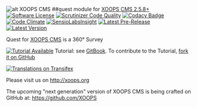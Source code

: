 ![alt XOOPS CMS](http://xoops.org/images/logoXoops4GithubRepository.png)
##quest module for  [XOOPS CMS 2.5.8+](https://xoops.org)
[![Software License](https://img.shields.io/badge/license-GPL-brightgreen.svg?style=flat)](LICENSE)
[![Scrutinizer Code Quality](https://img.shields.io/scrutinizer/g/mambax7/quest.svg?style=flat)](https://scrutinizer-ci.com/g/mambax7/quest/?branch=master)
[![Codacy Badge](https://api.codacy.com/project/badge/Grade/e57c4e31335f4d5aadd744b7a665f9ce)](https://www.codacy.com/app/mambax7/quest)
[![Code Climate](https://img.shields.io/codeclimate/github/mambax7/quest.svg?style=flat)](https://codeclimate.com/github/mambax7/quest)
[![SensioLabsInsight](https://insight.sensiolabs.com/projects/cf3f98d6-6375-44e5-897d-9f1f7ba70528/mini.png)](https://insight.sensiolabs.com/projects/cf3f98d6-6375-44e5-897d-9f1f7ba70528)
[![Latest Pre-Release](https://img.shields.io/github/tag/mambax7/quest.svg?style=flat)](https://github.com/mambax7/quest/tags/)
[![Latest Version](https://img.shields.io/github/release/mambax7/quest.svg?style=flat)](https://github.com/mambax7/quest/releases/)

Quest for [XOOPS CMS](http://xoops.org) is a 360° Survey

[![Tutorial Available](http://xoops.org/images/tutorial-available-blue.svg)](https://www.gitbook.com/book/xoops/quest-tutorial/) Tutorial: see [GitBook](https://www.gitbook.com/book/xoops/quest-tutorial/).
To contribute to the Tutorial, [fork it on GitHub](https://github.com/XoopsDocs/quest-tutorial)

[![Translations on Transifex](http://xoops.org/images/translations-transifex-blue.svg)](https://www.transifex.com/xoops)

Please visit us on http://xoops.org

The upcoming "next generation" version of XOOPS CMS is being crafted on GitHub at: https://github.com/XOOPS

